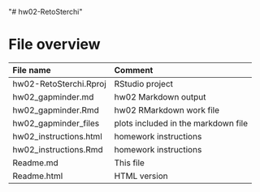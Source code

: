"# hw02-RetoSterchi" 

# File overview

| File name | Comment |
|:---|:---|
| hw02-RetoSterchi.Rproj | RStudio project |
| hw02_gapminder.md | hw02 Markdown output |
| hw02_gapminder.Rmd | hw02 RMarkdown work file |
| hw02_gapminder_files | plots included in the markdown file |
| hw02_instructions.html | homework instructions |
| hw02_instructions.Rmd | homework instructions |
| Readme.md | This file |
| Readme.html | HTML version |
